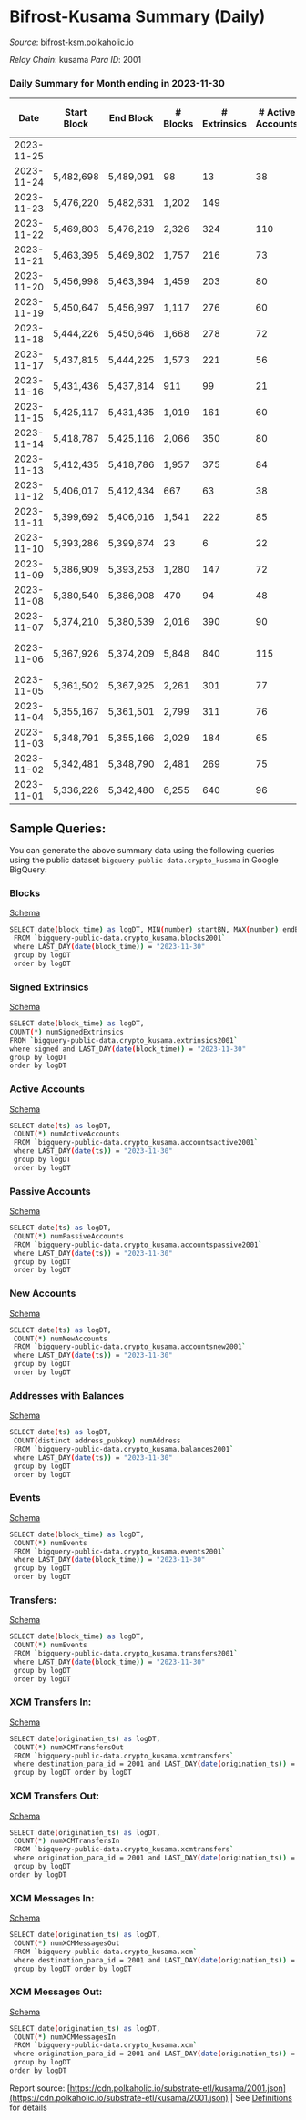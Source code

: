 # Bifrost-Kusama Summary (Daily)

_Source_: [bifrost-ksm.polkaholic.io](https://bifrost-ksm.polkaholic.io)

*Relay Chain*: kusama
*Para ID*: 2001



### Daily Summary for Month ending in 2023-11-30


| Date    | Start Block | End Block | # Blocks | # Extrinsics | # Active Accounts | # Passive Accounts | # New Accounts | # Addresses | # Events  | # Transfers ($USD) | # XCM Transfers In ($USD) | # XCM Transfers Out ($USD) | # XCM In | # XCM Out | Issues |
|---------|-------------|-----------|----------|--------------|-------------------|--------------------|----------------|-------------|-----------|--------------------|---------------------------|----------------------------|----------|-----------|--------|
| 2023-11-25 |  |  |  |  |  |  |  |  |  |   | 11 ($324.49) | 3 ($160.05) | 21 | 15 |  |
| 2023-11-24 | 5,482,698 | 5,489,091 | 98 | 13 | 38 | 245 |  | 102,951 | 1,133 | 430 ($8,839.00) | 27 ($41,098.76) | 7 ($8,506.49) | 36 | 39 |  |
| 2023-11-23 | 5,476,220 | 5,482,631 | 1,202 | 149 |  |  |  |  | 8,081 | 2,180 ($12,468.25) | 33 ($6,463.62) | 3 ($725.12) | 38 | 39 |  |
| 2023-11-22 | 5,469,803 | 5,476,219 | 2,326 | 324 | 110 |  | 20 | 102,933 | 13,467 | 2,991 ($32,238.17) | 26 ($8,299.67) | 6 ($964.14) | 35 | 38 |  |
| 2023-11-21 | 5,463,395 | 5,469,802 | 1,757 | 216 | 73 | 436 | 24 | 102,913 | 9,614 | 2,049 ($14,395.79) | 20 ($2,326.66) | 5  | 15 | 9 |  |
| 2023-11-20 | 5,456,998 | 5,463,394 | 1,459 | 203 | 80 | 440 | 20 | 102,891 | 10,073 | 2,682 ($12,620.55) | 29 ($435.63) | 12  | 16 | 17 |  |
| 2023-11-19 | 5,450,647 | 5,456,997 | 1,117 | 276 | 60 | 437 | 10 | 102,872 | 7,959 | 1,608 ($6,182.92) | 25 ($104.60) | 5 ($4,660.91) | 34 | 42 |  |
| 2023-11-18 | 5,444,226 | 5,450,646 | 1,668 | 278 | 72 | 471 | 16 | 102,863 | 10,910 | 2,531 ($35,371.35) | 31 ($28,968.87) | 3 ($4,277.54) | 40 | 39 |  |
| 2023-11-17 | 5,437,815 | 5,444,225 | 1,573 | 221 | 56 | 465 | 8 | 102,848 | 10,744 | 2,755 ($39,210.44) | 31 ($1,161.20) | 9 ($427.71) | 73 | 89 |  |
| 2023-11-16 | 5,431,436 | 5,437,814 | 911 | 99 | 21 | 127 | 6 | 102,842 | 3,151 | 243 ($4,889.29) | 30 ($8,686.37) | 4 ($260.02) | 82 | 80 |  |
| 2023-11-15 | 5,425,117 | 5,431,435 | 1,019 | 161 | 60 | 277 | 19 | 102,837 | 6,389 | 1,458 ($7,748.39) | 35 ($3,268.39) | 7 ($3,408.47) | 135 | 137 |  |
| 2023-11-14 | 5,418,787 | 5,425,116 | 2,066 | 350 | 80 | 466 | 11 | 102,820 | 13,798 | 3,247 ($22,936.60) | 31 ($2,142.49) | 4 ($171.47) | 58 | 62 |  |
| 2023-11-13 | 5,412,435 | 5,418,786 | 1,957 | 375 | 84 | 441 | 4 | 102,812 | 11,781 | 2,272 ($33,802.51) | 42 ($15,855.71) | 5 ($3,990.94) | 115 | 122 |  |
| 2023-11-12 | 5,406,017 | 5,412,434 | 667 | 63 | 38 |  |  | 102,810 | 4,331 | 1,180 ($9,530.52) | 40 ($4,471.62) |   | 113 | 112 |  |
| 2023-11-11 | 5,399,692 | 5,406,016 | 1,541 | 222 | 85 | 492 | 35 | 102,796 | 9,182 | 2,057 ($26,568.20) | 35 ($26,899.58) | 1 ($146.53) | 52 | 46 |  |
| 2023-11-10 | 5,393,286 | 5,399,674 | 23 | 6 | 22 | 49 |  | 102,761 | 203 | 55 ($6,031.30) | 35 ($10,881.27) | 2 ($781.22) | 70 | 59 |  |
| 2023-11-09 | 5,386,909 | 5,393,253 | 1,280 | 147 | 72 | 465 | 11 | 102,751 | 9,249 | 2,627 ($18,594.36) | 50 ($7,371.00) | 7 ($645.43) | 78 | 91 |  |
| 2023-11-08 | 5,380,540 | 5,386,908 | 470 | 94 | 48 | 180 |  | 102,740 | 2,686 | 417 ($3,418.19) | 47 ($6,363.65) | 3 ($15,165.04) | 90 | 73 |  |
| 2023-11-07 | 5,374,210 | 5,380,539 | 2,016 | 390 | 90 |  | 9 | 102,736 | 14,040 | 3,337 ($58,614.34) | 40 ($2,479.65) | 29  | 165 | 157 |  |
| 2023-11-06 | 5,367,926 | 5,374,209 | 5,848 | 840 | 115 | 487 | 13 | 102,728 | 36,891 | 9,004 ($91,571.39) | 42 ($10,149.35) | 16  | 59 | 70 | 436 missing (6.94%) |
| 2023-11-05 | 5,361,502 | 5,367,925 | 2,261 | 301 | 77 | 468 |  | 102,721 | 14,257 | 3,532 ($34,958.89) | 36 ($1,630.23) | 14  | 115 | 143 |  |
| 2023-11-04 | 5,355,167 | 5,361,501 | 2,799 | 311 | 76 | 467 | 9 | 102,711 | 18,068 | 4,713 ($62,496.66) | 36 ($51,549.38) | 9 ($402.80) | 72 | 80 |  |
| 2023-11-03 | 5,348,791 | 5,355,166 | 2,029 | 184 | 65 | 457 | 4 | 102,703 | 11,547 | 2,845 ($4,861.25) | 32 ($750.57) | 2 ($2.31) | 58 | 64 |  |
| 2023-11-02 | 5,342,481 | 5,348,790 | 2,481 | 269 | 75 | 463 |  | 102,700 | 16,171 | 4,299 ($12,043.62) | 32 ($5,782.85) | 5 ($1,140.63) | 49 | 50 |  |
| 2023-11-01 | 5,336,226 | 5,342,480 | 6,255 | 640 | 96 | 490 | 7 | 102,694 | 32,418 | 8,206 ($42,004.86) | 38 ($8,957.18) | 16 ($10,079.28) | 52 | 52 |  |

## Sample Queries:
You can generate the above summary data using the following queries using the public dataset `bigquery-public-data.crypto_kusama` in Google BigQuery:


### Blocks 

[Schema](https://github.com/colorfulnotion/substrate-etl/blob/main/schema/blocks.json)

```bash
SELECT date(block_time) as logDT, MIN(number) startBN, MAX(number) endBN, COUNT(*) numBlocks 
 FROM `bigquery-public-data.crypto_kusama.blocks2001`  
 where LAST_DAY(date(block_time)) = "2023-11-30" 
 group by logDT 
 order by logDT
```

### Signed Extrinsics 

[Schema](https://github.com/colorfulnotion/substrate-etl/blob/main/schema/extrinsics.json)

```bash
SELECT date(block_time) as logDT, 
COUNT(*) numSignedExtrinsics 
FROM `bigquery-public-data.crypto_kusama.extrinsics2001`  
where signed and LAST_DAY(date(block_time)) = "2023-11-30" 
group by logDT 
order by logDT
```

### Active Accounts 

[Schema](https://github.com/colorfulnotion/substrate-etl/blob/main/schema/accountsactive.json)

```bash
SELECT date(ts) as logDT, 
 COUNT(*) numActiveAccounts 
 FROM `bigquery-public-data.crypto_kusama.accountsactive2001` 
 where LAST_DAY(date(ts)) = "2023-11-30" 
 group by logDT 
 order by logDT
```

### Passive Accounts 

[Schema](https://github.com/colorfulnotion/substrate-etl/blob/main/schema/accountspassive.json)

```bash
SELECT date(ts) as logDT, 
 COUNT(*) numPassiveAccounts 
 FROM `bigquery-public-data.crypto_kusama.accountspassive2001` 
 where LAST_DAY(date(ts)) = "2023-11-30" 
 group by logDT 
 order by logDT
```

### New Accounts 

[Schema](https://github.com/colorfulnotion/substrate-etl/blob/main/schema/accountsnew.json)

```bash
SELECT date(ts) as logDT, 
 COUNT(*) numNewAccounts 
 FROM `bigquery-public-data.crypto_kusama.accountsnew2001` 
 where LAST_DAY(date(ts)) = "2023-11-30" 
 group by logDT
 order by logDT
```

### Addresses with Balances 

[Schema](https://github.com/colorfulnotion/substrate-etl/blob/main/schema/balances.json)

```bash
SELECT date(ts) as logDT,
 COUNT(distinct address_pubkey) numAddress 
 FROM `bigquery-public-data.crypto_kusama.balances2001` 
 where LAST_DAY(date(ts)) = "2023-11-30" 
 group by logDT 
 order by logDT
```

### Events 

[Schema](https://github.com/colorfulnotion/substrate-etl/blob/main/schema/events.json)

```bash
SELECT date(block_time) as logDT, 
 COUNT(*) numEvents 
 FROM `bigquery-public-data.crypto_kusama.events2001` 
 where LAST_DAY(date(block_time)) = "2023-11-30" 
 group by logDT 
 order by logDT
```

### Transfers:

[Schema](https://github.com/colorfulnotion/substrate-etl/blob/main/schema/transfers.json)

```bash
SELECT date(block_time) as logDT, 
 COUNT(*) numEvents 
 FROM `bigquery-public-data.crypto_kusama.transfers2001` 
 where LAST_DAY(date(block_time)) = "2023-11-30" 
 group by logDT 
 order by logDT
```

### XCM Transfers In: 

[Schema](https://github.com/colorfulnotion/substrate-etl/blob/main/schema/xcmtransfers.json)

```bash
SELECT date(origination_ts) as logDT, 
 COUNT(*) numXCMTransfersOut 
 FROM `bigquery-public-data.crypto_kusama.xcmtransfers` 
 where destination_para_id = 2001 and LAST_DAY(date(origination_ts)) = "2023-11-30" 
 group by logDT order by logDT
```

### XCM Transfers Out: 

[Schema](https://github.com/colorfulnotion/substrate-etl/blob/main/schema/xcmtransfers.json)

```bash
SELECT date(origination_ts) as logDT, 
 COUNT(*) numXCMTransfersIn 
 FROM `bigquery-public-data.crypto_kusama.xcmtransfers` 
 where origination_para_id = 2001 and LAST_DAY(date(origination_ts)) = "2023-11-30" 
 group by logDT 
order by logDT
```

### XCM Messages In: 

[Schema](https://github.com/colorfulnotion/substrate-etl/blob/main/schema/xcm.json)

```bash
SELECT date(origination_ts) as logDT, 
 COUNT(*) numXCMMessagesOut 
 FROM `bigquery-public-data.crypto_kusama.xcm` 
 where destination_para_id = 2001 and LAST_DAY(date(origination_ts)) = "2023-11-30" 
 group by logDT order by logDT
```

### XCM Messages Out: 

[Schema](https://github.com/colorfulnotion/substrate-etl/blob/main/schema/xcm.json)

```bash
SELECT date(origination_ts) as logDT, 
 COUNT(*) numXCMMessagesIn 
 FROM `bigquery-public-data.crypto_kusama.xcm` 
 where origination_para_id = 2001 and LAST_DAY(date(origination_ts)) = "2023-11-30" 
 group by logDT 
order by logDT
```


Report source: [https://cdn.polkaholic.io/substrate-etl/kusama/2001.json](https://cdn.polkaholic.io/substrate-etl/kusama/2001.json) | See [Definitions](/DEFINITIONS.md) for details
